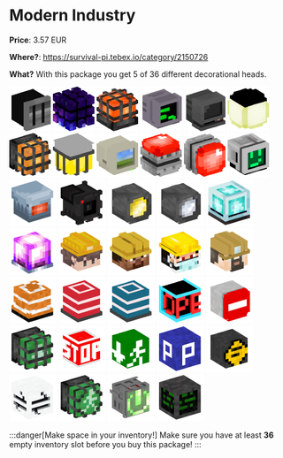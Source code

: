 # Modern Industry

**Price**: 3.57 EUR

**Where?**: https://survival-pi.tebex.io/category/2150726

**What?** With this package you get 5 of 36 different decorational heads.

![46339 ](4310e261667a98de14161eb1d58eef81f52c2ef9.png)
![50899 ](6e4afe82ec8e3d4a2f62a6f9e2a91f7be27aaa3d.png)
![22256 ](0bad7393c34e4134f01e05932412ee2365aca71a.png)
![46431 ](08000f6f6da89e2a0e2372a0ad5b0d0d1591238b.png)
![43235 ](fc8dcd3f257191f1e00313b8a373cab556a48d39.png)
![50134 ](8c0cd0537903f5e2a2cc499a6481d3e2cfe2d48d.png)
![46392 ](040cdb6900c737ef5ad4ab7bcf6ea7cc781c2f04.png)
![36157 ](b0e51c87abe4f10bd6b74f5fd3d9dc93b7551b9d.png)
![55102 ](0c9fd80e534a3955cebd675422dfa77a8ae5f3c6.png)
![41107 ](4ec57d01becd2da8f9e9c846327556d14ac0ede5.png)
![32100 ](1ba39929fd12e15965700d27a3bd3c8269dfc9f3.png)
![49115 ](ae1ec9610a203bb3be1b90b7c16c91ce45d648c6.png)
![94367](3edbbcdb7d04f227226bc734645d4756.webp)
![92961](d503ffcb61f077beb320d429d6fc2779.webp)
![92993](5f86b0fc3818056ab3afbd0d1bde3a14.webp)
![92992](02ce1fe80dc1acfd4e1e0190fb9c4404.webp)
![92012](56a0d29e12e17c6c51bad7613aa872f5.webp)
![89546](2a623c0e34c926996f7b975bf6ae8b5a.webp)
![89105](c6d4f9eda5f83d78d5d8a0fd7f1bc0b3.webp)
![87561](7d42358b077b88817fbfd043b9f77fa1.webp)
![89098](98849c5963e15224d159d8d98c9c7977.webp)
![50379](f0420cebe287fcb7f79eba8a01b88fdf.webp)
![4029](829454161cceac5d35bafdd81b8cef0c.webp)
![20323](71072c626bdb7f936ba6a4c6f25b9faa.webp)
![20322](6fd09081f2671d04dfdaacb22078d56f.webp)
![95977](5b06ca65c81e6e65b0d11602b3613e1c.webp)
![54981](c8e1399fcfe35f26ddb510154188015a.webp)
![41762](0f7371edee2e6f59bb9e9f679a2d77b7.webp)
![25064](113075123a16d747ea209885c5804a7c.webp)
![15084](5713f342829bb03c7c3cb72de78eb1b1.webp)
![26622](5b6e76cc59220da177fb23d473dde800.webp)
![79825](27b2650bed14dd12d81e68723f74bde8.webp)
![54202](5ed7eb2adc4d30c13c7dfe872a68a347.webp)
![41761](c3dbe1333158dd012551121b5bac0fbe.webp)
![96934](ce5b2e0bc0c03536efaebac67f1e04fa.webp)
![8742](a33788444ce26eb91570a7654e0a712d.webp)

:::danger[Make space in your inventory!]
Make sure you have at least **36** empty inventory slot before you buy this package!
:::